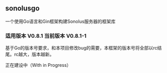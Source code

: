 ## sonolusgo

一个使用Go语言和Gin框架构建Sonolus服务器的框架库

### 适用版本 V0.8.1 当前版本 V0.8.1-1

基于Go的版本号要求，和本项目修改bug的需要，本框架的版本号将全部以rc结尾。rc越大，版本越新。

正在建设中（With in Progress）